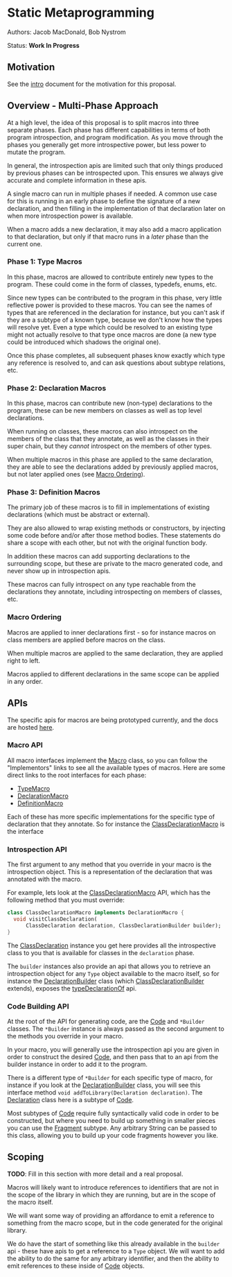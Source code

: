 # Static Metaprogramming

Authors: Jacob MacDonald, Bob Nystrom

Status: **Work In Progress**

## Motivation

See the [intro](intro.md) document for the motivation for this proposal.

## Overview - Multi-Phase Approach

At a high level, the idea of this proposal is to split macros into three
separate phases. Each phase has different capabilities in terms of both program
introspection, and program modification. As you move through the phases you
generally get more introspective power, but less power to mutate the program.

In general, the introspection apis are limited such that only things produced
by previous phases can be introspected upon. This ensures we always give
accurate and complete information in these apis.

A single macro can run in multiple phases if needed. A common use case for this
is running in an early phase to define the signature of a new declaration, and
then filling in the implementation of that declaration later on when more
introspection power is available.

When a macro adds a new declaration, it may also add a macro application to that
declaration, but only if that macro runs in a *later* phase than the current
one.

### Phase 1: Type Macros

In this phase, macros are allowed to contribute entirely new types to the
program. These could come in the form of classes, typedefs, enums, etc.

Since new types can be contributed to the program in this phase, very little
reflective power is provided to these macros. You can see the names of types
that are referenced in the declaration for instance, but you can't ask if they
are a subtype of a known type, because we don't know how the types will resolve
yet. Even a type which could be resolved to an existing type might not actually
resolve to that type once macros are done (a new type could be introduced which
shadows the original one).

Once this phase completes, all subsequent phases know exactly which type any
reference is resolved to, and can ask questions about subtype relations, etc.

### Phase 2: Declaration Macros

In this phase, macros can contribute new (non-type) declarations to the program,
these can be new members on classes as well as top level declarations.

When running on classes, these macros can also introspect on the members of the
class that they annotate, as well as the classes in their super chain, but they
*cannot* introspect on the members of other types.

When multiple macros in this phase are applied to the same declaration, they are
able to see the declarations added by previously applied macros, but not later
applied ones (see [Macro Ordering](#macro-ordering)).

### Phase 3: Definition Macros

The primary job of these macros is to fill in implementations of existing
declarations (which must be abstract or external).

They are also allowed to wrap existing methods or constructors, by injecting
some code before and/or after those method bodies. These statements do share
a scope with each other, but not with the original function body.

In addition these macros can add supporting declarations to the surrounding
scope, but these are private to the macro generated code, and never show up in
introspection apis.

These macros can fully introspect on any type reachable from the declarations
they annotate, including introspecting on members of classes, etc.

### Macro Ordering

Macros are applied to inner declarations first - so for instance macros on class
members are applied before macros on the class.

When multiple macros are applied to the same declaration, they are applied right
to left.

Macros applied to different declarations in the same scope can be applied in any
order.

## APIs

The specific apis for macros are being prototyped currently, and the docs are
hosted [here][docs].

### Macro API

All macro interfaces implement the [Macro][Macro] class, so you can follow the
"Implementors" links to see all the available types of macros. Here are some
direct links to the root interfaces for each phase:

- [TypeMacro][TypeMacro]
- [DeclarationMacro][DeclarationMacro]
- [DefinitionMacro][DefinitionMacro]

Each of these has more specific implementations for the specific type of
declaration that they annotate. So for instance the
[ClassDeclarationMacro][ClassDeclarationMacro] is the interface

### Introspection API

The first argument to any method that you override in your macro is the
introspection object. This is a representation of the declaration that was
annotated with the macro.

For example, lets look at the [ClassDeclarationMacro][ClassDeclarationMacro]
API, which has the following method that you must override:

```dart
class ClassDeclarationMacro implements DeclarationMacro {
  void visitClassDeclaration(
      ClassDeclaration declaration, ClassDeclarationBuilder builder);
}
```

The [ClassDeclaration][ClassDeclaration] instance you get here provides all the
introspective class to you that is available for classes in the `declaration`
phase.

The `builder` instances also provide an api that allows you to retrieve an
introspection object for any `Type` object available to the macro itself, so
for instance the [DeclarationBuilder][DeclarationBuilder] class (which
[ClassDeclarationBuilder][ClassDeclarationBuilder] extends), exposes the
[typeDeclarationOf][typeDeclarationOf] api.

### Code Building API

At the root of the API for generating code, are the [Code][Code] and
`*Builder` classes. The `*Builder` instance is always passed as the second
argument to the methods you override in your macro.

In your macro, you will generally use the introspection api you are given in
order to construct the desired [Code][Code], and then pass that to an api from
the builder instance in order to add it to the program.

There is a different type of `*Builder` for each specific type of macro, for
instance if you look at the [DeclarationBuilder][DeclarationBuilder] class, you
will see this interface method `void addToLibrary(Declaration declaration)`.
The [Declaration][Declaration] class here is a subtype of [Code][Code].

Most subtypes of [Code][Code] require fully syntactically valid code in order to
be constructed, but where you need to build up something in smaller pieces you
can use the [Fragment][Fragment] subtype. Any arbitrary String can be passed to
this class, allowing you to build up your code fragments however you like.

## Scoping

**TODO**: Fill in this section with more detail and a real proposal.

Macros will likely want to introduce references to identifiers that are not in
the scope of the library in which they are running, but are in the scope of the
macro itself.

We will want some way of providing an affordance to emit a reference to
something from the macro scope, but in the code generated for the original
library.

We do have the start of something like this already available in the `builder`
api - these have apis to get a reference to a `Type` object. We will want to add
the ability to do the same for any arbitrary identifier, and then the ability
to emit references to these inside of [Code][Code] objects.

[Code]: https://jakemac53.github.io/macro_prototype/doc/api/definition/Code-class.html
[ClassDeclaration]: https://jakemac53.github.io/macro_prototype/doc/api/definition/ClassDeclaration-class.html
[ClassDeclarationBuilder]: https://jakemac53.github.io/macro_prototype/doc/api/definition/ClassDeclarationBuilder-class.html
[ClassDeclarationMacro]: https://jakemac53.github.io/macro_prototype/doc/api/definition/ClassDeclarationMacro-class.html
[Declaration]: https://jakemac53.github.io/macro_prototype/doc/api/definition/Declaration-class.html
[DeclarationBuilder]: https://jakemac53.github.io/macro_prototype/doc/api/definition/DeclarationBuilder-class.html
[DeclarationMacro]: https://jakemac53.github.io/macro_prototype/doc/api/definition/DeclarationMacro-class.html
[DefinitionMacro]: https://jakemac53.github.io/macro_prototype/doc/api/definition/DefinitionMacro-class.html
[docs]: https://jakemac53.github.io/macro_prototype/doc/api/definition/definition-library.html
[Fragment]: https://jakemac53.github.io/macro_prototype/doc/api/definition/Fragment-class.html
[Macro]: https://jakemac53.github.io/macro_prototype/doc/api/definition/Macro-class.html
[typeDeclarationOf]: https://jakemac53.github.io/macro_prototype/doc/api/definition/DeclarationBuilder/typeDeclarationOf.html
[TypeMacro]: https://jakemac53.github.io/macro_prototype/doc/api/definition/TypeMacro-class.html
